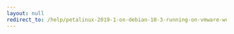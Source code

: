 ```yaml
---
layout: null
redirect_to: /help/petalinux-2019-1-on-debian-10-3-running-on-vmware-workstation-14-player-debug-log/
---
```

